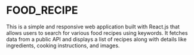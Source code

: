 # FOOD_RECIPE
This is a simple and responsive web application built with React.js that allows users to search for various food recipes using keywords. It fetches data from a public API  and displays a list of recipes along with details like ingredients, cooking instructions, and images.
